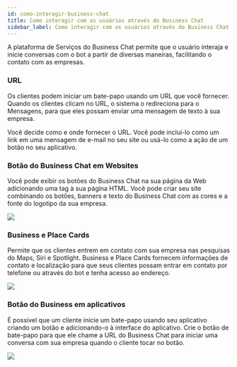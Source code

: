 ```yaml
---
id: como-interagir-business-chat
title: Como interagir com os usuários através do Business Chat
sidebar_label: Como interagir com os usuários através do Business Chat
---
```


A plataforma de Serviços do Business Chat permite que o usuário interaja e inicie conversas com o bot a partir de diversas maneiras, facilitando o contato com as empresas. 

### URL
Os clientes podem iniciar um bate-papo usando um URL que você fornecer. Quando os clientes clicam no URL, o sistema o redireciona para o Mensagens, para que eles possam enviar uma mensagem de texto à sua empresa.

Você decide como e onde fornecer o URL. Você pode incluí-lo como um link em uma mensagem de e-mail no seu site ou usá-lo como a ação de um botão no seu aplicativo.

### Botão do Business Chat em Websites
Você pode exibir os botões do Business Chat na sua página da Web adicionando uma tag à sua página HTML. Você pode criar seu site combinando os botões, banners e texto do Business Chat com as cores e a fonte do logotipo da sua empresa.

![](/img/channels/business-chat/como-interagir-business-chat-1.png)<br>

### Business e Place Cards
Permite que os clientes entrem em contato com sua empresa nas pesquisas do Maps, Siri e Spotlight. Business e Place Cards fornecem informações de contato e localização para que seus clientes possam entrar em contato por telefone ou através do bot e tenha acesso ao endereço.

![](/img/channels/business-chat/funcionalidades-business-chat-3.png)<br>

### Botão do Business em aplicativos
É possível que um cliente inicie um bate-papo usando seu aplicativo criando um botão e adicionando-o à interface do aplicativo. Crie o botão de bate-papo para que ele chame a URL do Business Chat para iniciar uma conversa com sua empresa quando o cliente tocar no botão.

![](/img/channels/business-chat/como-interagir-business-chat-3.png)<br>

<!-- Rating frame -->
<script type="text/javascript" src="/scripts/rating.js"></script>